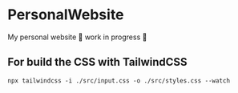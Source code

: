 # PersonalWebsite
My personal website 🚧 work in progress 🚧

## For build the CSS with TailwindCSS

```npx tailwindcss -i ./src/input.css -o ./src/styles.css --watch```
